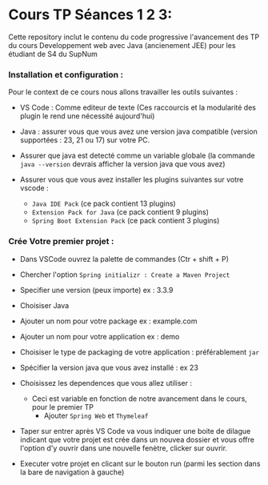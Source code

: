 # Cours TP Séances 1 2 3:
Cette repository inclut le contenu du code progressive l'avancement des TP du cours Developpement web avec Java (ancienement JEE) pour les étudiant de S4 du SupNum

### Installation et configuration : 
Pour le context de ce cours nous allons travailler les outils suivantes : 
* VS Code : Comme editeur de texte (Ces raccourcis et la modularité des plugin le rend une nécessité aujourd'hui)
* Java : assurer vous que vous avez une version java compatible (version supportées : 23, 21 ou 17) sur votre PC.
* Assurer que java est detecté comme un variable globale (la commande `java --version` devrais afficher la version java que vous avez)

* Assurer vous que vous avez installer les plugins suivantes sur votre vscode : 
  * `Java IDE Pack` (ce pack contient 13 plugins)
  * `Extension Pack for Java`  (ce pack contient 9 plugins)
  * `Spring Boot Extension Pack`  (ce pack contient 3 plugins)

### Crée Votre premier projet : 

* Dans VSCode ouvrez la palette de commandes (Ctr + shift + P)
* Chercher l'option `Spring initializr : Create a Maven Project`
* Specifier une version (peux importe) ex : 3.3.9
* Choisiser Java
* Ajouter un nom pour votre package ex : example.com
* Ajouter un nom pour votre application ex : demo
* Choisiser le type de packaging de votre application : préférablement `jar`
* Spécifier la version java que vous avez installé : ex 23
* Choisissez les dependences que vous allez utiliser : 
  * Ceci est variable en fonction de notre avancement dans le cours, pour le premier TP
    * Ajouter `Spring Web` et `Thymeleaf`
* Taper sur entrer après VS Code va vous indiquer une boite de dilague indicant que votre projet est crée dans un nouvea dossier et vous offre l'option d'y ouvrir dans une nouvelle fenètre, clicker sur ouvrir.

* Executer votre projet en clicant sur le bouton run (parmi les section dans la bare de navigation à gauche)